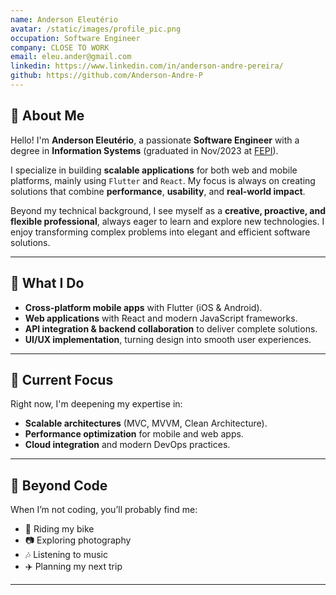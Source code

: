 ```yaml
---
name: Anderson Eleutério
avatar: /static/images/profile_pic.png
occupation: Software Engineer
company: CLOSE TO WORK
email: eleu.ander@gmail.com
linkedin: https://www.linkedin.com/in/anderson-andre-pereira/
github: https://github.com/Anderson-Andre-P
---
```


## 👋 About Me

Hello! I'm **Anderson Eleutério**, a passionate **Software Engineer** with a degree in **Information Systems** (graduated in Nov/2023 at [FEPI](https://fepi.br/)).

I specialize in building **scalable applications** for both web and mobile platforms, mainly using `Flutter` and `React`. My focus is always on creating solutions that combine **performance**, **usability**, and **real-world impact**.

Beyond my technical background, I see myself as a **creative, proactive, and flexible professional**, always eager to learn and explore new technologies. I enjoy transforming complex problems into elegant and efficient software solutions.

---

## 🚀 What I Do

- **Cross-platform mobile apps** with Flutter (iOS & Android).
- **Web applications** with React and modern JavaScript frameworks.
- **API integration & backend collaboration** to deliver complete solutions.
- **UI/UX implementation**, turning design into smooth user experiences.

---

## 🌱 Current Focus

Right now, I'm deepening my expertise in:

- **Scalable architectures** (MVC, MVVM, Clean Architecture).
- **Performance optimization** for mobile and web apps.
- **Cloud integration** and modern DevOps practices.

---

## 🎯 Beyond Code

When I’m not coding, you’ll probably find me:

- 🚴 Riding my bike
- 📷 Exploring photography
- 🎶 Listening to music
- ✈️ Planning my next trip

---
